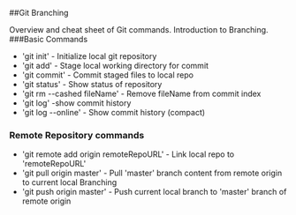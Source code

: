 ##Git Branching

Overview and cheat sheet of Git commands. Introduction to Branching.
###Basic Commands

* 'git init' - Initialize local git repository
* 'git add' - Stage local working directory for commit
* 'git commit' - Commit staged files  to local repo
* 'git status' - Show status of repository
* 'git rm --cashed fileName' - Remove fileName from commit index
* 'git log' -show commit history
* 'git log --online' - Show commit history (compact)

### Remote Repository commands

* 'git remote add origin remoteRepoURL' - Link local repo to 'remoteRepoURL'
* 'git pull origin master' - Pull 'master' branch content from remote origin to current local Branching
* 'git push origin master' - Push current local branch to 'master' branch of remote origin
